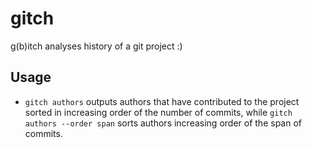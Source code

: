 # gitch

g(b)itch analyses history of a git project :)

## Usage

* `gitch authors` outputs authors that have contributed to the project sorted in increasing order of the number of commits, while `gitch authors --order span` sorts authors increasing order of the span of commits.
